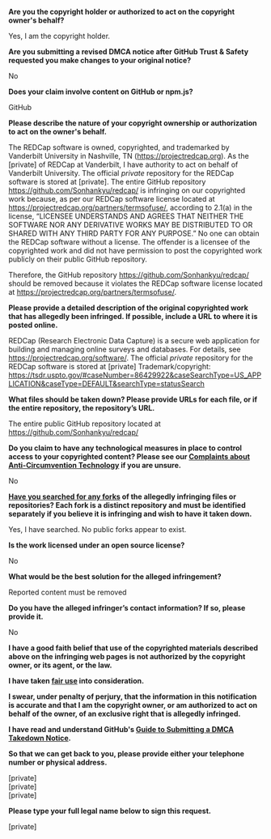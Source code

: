**Are you the copyright holder or authorized to act on the copyright owner's behalf?**

Yes, I am the copyright holder.

**Are you submitting a revised DMCA notice after GitHub Trust & Safety requested you make changes to your original notice?**

No

**Does your claim involve content on GitHub or npm.js?**

GitHub

**Please describe the nature of your copyright ownership or authorization to act on the owner's behalf.**

The REDCap software is owned, copyrighted, and trademarked by Vanderbilt University in Nashville, TN (https://projectredcap.org). As the [private] of REDCap at Vanderbilt, I have authority to act on behalf of Vanderbilt University. The official *private* repository for the REDCap software is stored at [private]. The entire GitHub repository https://github.com/Sonhankyu/redcap/ is infringing on our copyrighted work because, as per our REDCap software license located at https://projectredcap.org/partners/termsofuse/, according to 2.1(a) in the license, “LICENSEE UNDERSTANDS AND AGREES THAT NEITHER THE SOFTWARE NOR ANY DERIVATIVE WORKS MAY BE DISTRIBUTED TO OR SHARED WITH ANY THIRD PARTY FOR ANY PURPOSE.” No one can obtain the REDCap software without a license. The offender is a licensee of the copyrighted work and did not have permission to post the copyrighted work publicly on their public GitHub repository.

Therefore, the GitHub repository https://github.com/Sonhankyu/redcap/ should be removed because it violates the REDCap software license located at https://projectredcap.org/partners/termsofuse/.

**Please provide a detailed description of the original copyrighted work that has allegedly been infringed. If possible, include a URL to where it is posted online.**

REDCap (Research Electronic Data Capture) is a secure web application for building and managing online surveys and databases. For details, see https://projectredcap.org/software/. The official *private* repository for the REDCap software is stored at [private]
Trademark/copyright: https://tsdr.uspto.gov/#caseNumber=86429922&caseSearchType=US_APPLICATION&caseType=DEFAULT&searchType=statusSearch

**What files should be taken down? Please provide URLs for each file, or if the entire repository, the repository’s URL.**

The entire public GitHub repository located at https://github.com/Sonhankyu/redcap/

**Do you claim to have any technological measures in place to control access to your copyrighted content? Please see our <a href="https://docs.github.com/articles/guide-to-submitting-a-dmca-takedown-notice#complaints-about-anti-circumvention-technology">Complaints about Anti-Circumvention Technology</a> if you are unsure.**

No

**<a href="https://docs.github.com/articles/dmca-takedown-policy#b-what-about-forks-or-whats-a-fork">Have you searched for any forks</a> of the allegedly infringing files or repositories? Each fork is a distinct repository and must be identified separately if you believe it is infringing and wish to have it taken down.**

Yes, I have searched. No public forks appear to exist.

**Is the work licensed under an open source license?**

No

**What would be the best solution for the alleged infringement?**

Reported content must be removed

**Do you have the alleged infringer’s contact information? If so, please provide it.**

No

**I have a good faith belief that use of the copyrighted materials described above on the infringing web pages is not authorized by the copyright owner, or its agent, or the law.**

**I have taken <a href="https://www.lumendatabase.org/topics/22">fair use</a> into consideration.**

**I swear, under penalty of perjury, that the information in this notification is accurate and that I am the copyright owner, or am authorized to act on behalf of the owner, of an exclusive right that is allegedly infringed.**

**I have read and understand GitHub's <a href="https://docs.github.com/articles/guide-to-submitting-a-dmca-takedown-notice/">Guide to Submitting a DMCA Takedown Notice</a>.**

**So that we can get back to you, please provide either your telephone number or physical address.**

[private]  
[private]  
[private]  

**Please type your full legal name below to sign this request.**

[private]
